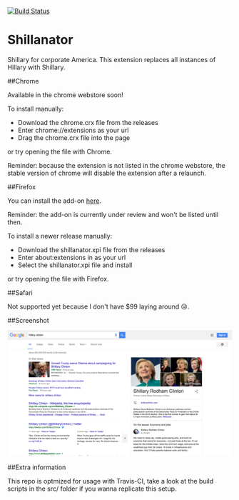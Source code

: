 [![Build Status](https://travis-ci.org/ArnaudWeyts/Shillanator.svg?branch=master)](https://travis-ci.org/ArnaudWeyts/Shillanator)
# Shillanator
Shillary for corporate America. This extension replaces all instances of Hillary with Shillary.

##Chrome

Available in the chrome webstore soon!

To install manually:
- Download the chrome.crx file from the releases
- Enter chrome://extensions as your url
- Drag the chrome.crx file into the page

or try opening the file with Chrome.

Reminder: because the extension is not listed in the chrome webstore, the stable version of chrome will disable the extension after a relaunch.

##Firefox

You can install the add-on [here](https://addons.mozilla.org/en-US/firefox/addon/shillanatorfirefox/).

Reminder: the add-on is currently under review and won't be listed until then.

To install a newer release manually:
- Download the shillanator.xpi file from the releases
- Enter about:extensions in as your url
- Select the shillanator.xpi file and install

or try opening the file with Firefox.

##Safari

Not supported yet because I don't have $99 laying around 😢.

##Screenshot

![screenshot](screenshot.png "screenshot")

##Extra information

This repo is optmized for usage with Travis-CI, take a look at the build scripts in the src/ folder if you wanna replicate this setup.